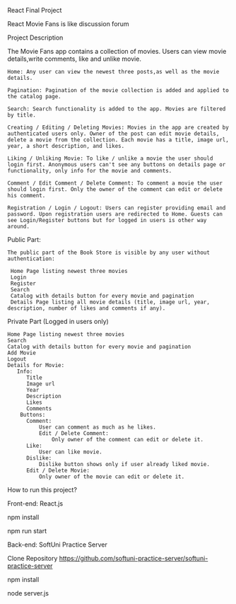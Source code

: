 React Final Project

React Movie Fans is like discussion forum

Project Description

The Movie Fans app contains a collection of movies. Users can view movie details,write comments, like and unlike movie.

    Home: Any user can view the newest three posts,as well as the movie details.

    Pagination: Pagination of the movie collection is added and applied to the catalog page.

    Search: Search functionality is added to the app. Movies are filtered by title.

    Creating / Editing / Deleting Movies: Movies in the app are created by authenticated users only. Owner of the post can edit movie details, delete a movie from the collection. Each movie has a title, image url, year, a short description, and likes.

    Liking / Unliking Movie: To like / unlike a movie the user should login first. Anonymous users can't see any buttons on details page or functionality, only info for the movie and comments.

    Comment / Edit Comment / Delete Comment: To comment a movie the user should login first. Only the owner of the comment can edit or delete his comment.

    Registration / Login / Logout: Users can register providing email and password. Upon registration users are redirected to Home. Guests can see Login/Register buttons but for logged in users is other way around.

Public Part:

    The public part of the Book Store is visible by any user without authentication:

     Home Page listing newest three movies
     Login
     Register
     Search
     Catalog with details button for every movie and pagination
     Details Page listing all movie details (title, image url, year, description, number of likes and comments if any).

Private Part (Logged in users only)

    Home Page listing newest three movies
    Search
    Catalog with details button for every movie and pagination
    Add Movie
    Logout
    Details for Movie:
       Info:
          Title
          Image url
          Year
          Description
          Likes
          Comments
        Buttons:
          Comment:
              User can comment as much as he likes.
              Edit / Delete Comment:
                  Only owner of the comment can edit or delete it.
          Like:
              User can like movie.
          Dislike:
              Dislike button shows only if user already liked movie.
          Edit / Delete Movie:
              Only owner of the movie can edit or delete it.


How to run this project?

Front-end: React.js

npm install

npm run start

Back-end: SoftUni Practice Server

Clone Repository https://github.com/softuni-practice-server/softuni-practice-server

npm install

node server.js
          
